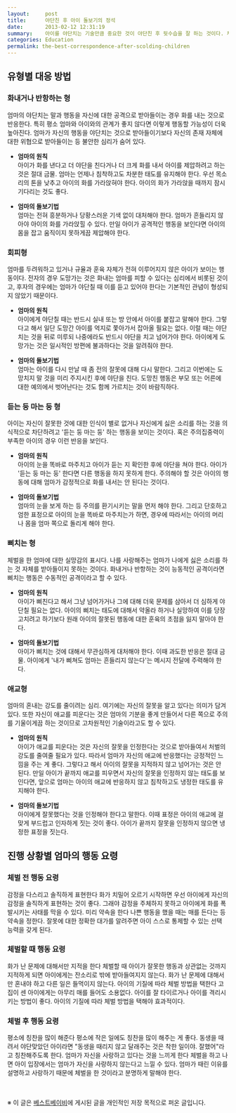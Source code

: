 ```yaml
---
layout:     post
title:      야단친 후 아이 돌보기의 정석
date:       2013-02-12 12:31:19
summary:    아이를 야단치는 기술만큼 중요한 것이 야단친 후 뒷수습을 잘 하는 것이다. 체벌의 목적은 달성하면서 아이의 반응에 따라 현명하게 대처하는 법을 소개한다.
categories: Education
permalink: the-best-correspondence-after-scolding-children
---
```


## 유형별 대응 방법

### 화내거나 반항하는 형

엄마의 야단치는 말과 행동을 자신에 대한 공격으로 받아들이는 경우 화를 내는 것으로 반응한다. 특히 평소 엄마와 아이와의 관계가 좋지 않다면 이렇게 행동할 가능성이 더욱 높아진다. 엄마가 자신의 행동을 야단치는 것으로 받아들이기보다 자신의 존재 자체에 대한 위협으로 받아들이는 등 불안한 심리가 숨어 있다.

* **엄마의 원칙**        
아이가 화를 낸다고 더 야단을 친다거나 더 크게 화를 내서 아이를 제압하려고 하는 것은 절대 금물. 엄마는 언제나 침착하고도 차분한 태도를 유지해야 한다. 우선 목소리의 톤을 낮추고 아이의 화를 가라앉혀야 한다. 아이의 화가 가라앉을 때까지 잠시 기다리는 것도 좋다.

* **엄마의 돌보기법**         
엄마는 전혀 흥분하거나 당황스러운 기색 없이 대처해야 한다. 엄마가 흔들리지 않아야 아이의 화를 가라앉힐 수 있다. 만일 아이가 공격적인 행동을 보인다면 아이의 몸을 잡고 움직이지 못하게끔 제압해야 한다.


### 회피형

엄마를 두려워하고 있거나 규율과 훈육 자체가 전혀 이루어지지 않은 아이가 보이는 행동이다. 전자의 경우 도망가는 것은 화내는 엄마를 피할 수 있다는 심리에서 비롯된 것이고, 후자의 경우에는 엄마가 야단칠 때 이를 듣고 있어야 한다는 기본적인 관념이 형성되지 않았기 때문이다.

* **엄마의 원칙**         
아이에게 야단칠 때는 반드시 실내 또는 방 안에서 아이를 붙잡고 말해야 한다. 그렇다고 해서 일단 도망간 아이를 억지로 쫓아가서 잡아올 필요는 없다. 이럴 때는 야단치는 것을 뒤로 미루되 나중에라도 반드시 야단을 치고 넘어가야 한다. 아이에게 도망가는 것은 일시적인 방편에 불과하다는 것을 알려줘야 한다.

* **엄마의 돌보기법**        
엄마는 아이를 다시 만날 때 좀 전의 잘못에 대해 다시 말한다. 그리고 이번에는 도망치지 말 것을 미리 주지시킨 후에 야단을 친다. 도망친 행동은 부모 또는 어른에 대한 예의에서 벗어난다는 것도 함께 가르치는 것이 바람직하다.


### 듣는 둥 마는 둥 형

아이는 자신이 잘못한 것에 대한 인식이 별로 없거나 자신에게 싫은 소리를 하는 것을 의식적으로 차단하려고 '듣는 둥 마는 둥' 하는 행동을 보이는 것이다. 혹은 주의집중력이 부족한 아이의 경우 이런 반응을 보인다.

* **엄마의 원칙**       
아이의 눈을 똑바로 마주치고 아이가 듣는 지 확인한 후에 야단을 쳐야 한다. 아이가 '듣는 둥 마는 둥' 한다면 다른 행동을 하지 못하게 한다. 주의해야 할 것은 아이의 행동에 대해 엄마가 감정적으로 화를 내서는 안 된다는 것이다.

* **엄마의 돌보기법**       
엄마의 눈을 보게 하는 등 주의를 환기시키는 말을 먼저 해야 한다. 그리고 단호하고 엄한 표정으로 아이의 눈을 똑바로 마주치는가 하면, 경우에 따라서는 아이의 머리나 몸을 엄마 쪽으로 돌리게 해야 한다.


### 삐치는 형

체벌을 한 엄마에 대한 실망감의 표시다. 나를 사랑해주는 엄마가 나에게 싫은 소리를 하는 것 자체를 받아들이지 못하는 것이다. 화내거나 반항하는 것이 능동적인 공격이라면 삐치는 행동은 수동적인 공격이라고 할 수 있다.

* **엄마의 원칙**        
아이가 삐친다고 해서 그냥 넘어가거나 그에 대해 더욱 문제를 삼아서 더 심하게 야단칠 필요는 없다. 아이의 삐치는 태도에 대해서 약올라 하거나 실망하여 이를 당장 고치려고 하기보다 원래 아이의 잘못된 행동에 대한 훈육의 초점을 잃지 말아야 한다.

* **엄마의 돌보기법**       
아이가 삐치는 것에 대해서 무관심하게 대처해야 한다. 이때 과도한 반응은 절대 금물. 아이에게 '내가 삐쳐도 엄마는 흔들리지 않는다'는 메시지 전달에 주력해야 한다.


### 애교형

엄마의 혼내는 강도를 줄이려는 심리. 여기에는 자신의 잘못을 알고 있다는 의미가 담겨 있다. 또한 자신이 애교를 피운다는 것은 엄마의 기분을 좋게 만들어서 다른 쪽으로 주의를 기울이게끔 하는 것이므로 고차원적인 기술이라고도 할 수 있다.

* **엄마의 원칙**          
아이가 애교를 피운다는 것은 자신의 잘못을 인정한다는 것으로 받아들여서 처벌의 강도를 줄여줄 필요가 있다. 따라서 엄마가 자신의 애교에 반응했다는 긍정적인 느낌을 주는 게 좋다. 그렇다고 해서 아이의 잘못을 지적하지 않고 넘어가는 것은 안 된다. 만일 아이가 끝까지 애교를 피우면서 자신의 잘못을 인정하지 않는 태도를 보인다면, 앞으로 엄마는 아이의 애교에 반응하지 않고 침착하고도 냉정한 태도를 유지해야 한다.

* **엄마의 돌보기법**         
아이에게 잘못했다는 것을 인정해야 한다고 말한다. 이때 표정은 아이의 애교에 걸맞게 부드럽고 인자하게 짓는 것이 좋다. 아이가 끝까지 잘못을 인정하지 않으면 냉정한 표정을 짓는다.



## 진행 상황별 엄마의 행동 요령

### 체벌 전 행동 요령

감정을 다스리고 솔직하게 표현한다 화가 치밀어 오르기 시작하면 우선 아이에게 자신의 감정을 솔직하게 표현하는 것이 좋다. 그래야 감정을 주체하지 못하고 아이에게 화를 폭발시키는 사태를 막을 수 있다. 미리 약속을 한다 나쁜 행동을 했을 때는 매를 든다는 등 약속을 정한다. 잘못에 대한 정확한 대가를 알려주면 아이 스스로 통제할 수 있는 선택 능력을 갖게 된다.


### 체벌할 때 행동 요령

화가 난 문제에 대해서만 지적을 한다 체벌할 때 아이가 잘못한 행동과 상관없는 것까지 지적하게 되면 아이에게는 잔소리로 밖에 받아들여지지 않는다. 화가 난 문제에 대해서만 혼내야 하고 다른 일은 들먹이지 않는다. 아이의 기질에 따라 체벌 방법을 택한다 고집이 센 아이에게는 아무리 매를 들어도 소용없다. 아이를 잘 타이르거나 아이를 격리시키는 방법이 좋다. 아이의 기질에 따라 체벌 방법을 택해야 효과적이다.

### 체벌 후 행동 요령

평소에 칭찬을 많이 해준다 평소에 작은 일에도 칭찬을 많이 해주는 게 좋다. 동생을 때려서 야단맞았던 아이라면 "동생을 때리지 않고 달래주는 것은 착한 일이야. 잘했어"라고 칭찬해주도록 한다. 엄마가 자신을 사랑하고 있다는 것을 느끼게 한다 체벌을 하고 나면 아이 입장에서는 엄마가 자신을 사랑하지 않는다고 느낄 수 있다. 엄마가 때린 이유를 설명하고 사랑하기 때문에 체벌을 한 것이라고 분명하게 말해야 한다.



<br /><br />
※ 이 글은 [베스트베이비](http://www.ibestbaby.co.kr)에 게시된 글을 개인적인 저장 목적으로 퍼온 글입니다.